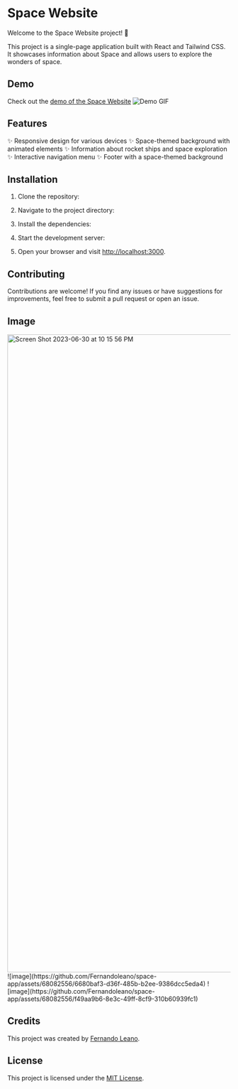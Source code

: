 # Space Website

Welcome to the Space Website project! 🚀

This project is a single-page application built with React and Tailwind CSS. It showcases information about Space and allows users to explore the wonders of space.

## Demo

Check out the [demo of the Space Website](https://space-app-two.vercel.app/)
![Demo GIF](demo.gif)

## Features

✨ Responsive design for various devices
✨ Space-themed background with animated elements
✨ Information about rocket ships and space exploration
✨ Interactive navigation menu
✨ Footer with a space-themed background

## Installation

1. Clone the repository:


2. Navigate to the project directory:


3. Install the dependencies:


4. Start the development server:


5. Open your browser and visit [http://localhost:3000](http://localhost:3000).

## Contributing

Contributions are welcome! If you find any issues or have suggestions for improvements, feel free to submit a pull request or open an issue.

## Image
<img width="1435" alt="Screen Shot 2023-06-30 at 10 15 56 PM" src="https://github.com/Fernandoleano/space-app/assets/68082556/26c5695f-1871-4812-a15e-50ab8d4582e6">
![image](https://github.com/Fernandoleano/space-app/assets/68082556/6680baf3-d36f-485b-b2ee-9386dcc5eda4)
![image](https://github.com/Fernandoleano/space-app/assets/68082556/f49aa9b6-8e3c-49ff-8cf9-310b60939fc1)




## Credits

This project was created by [Fernando Leano](https://github.com/Fernandoleano).

## License

This project is licensed under the [MIT License](LICENSE).
